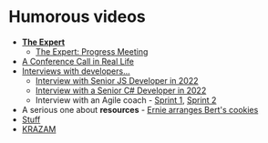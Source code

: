 # Humorous videos

* **[The Expert](https://www.youtube.com/watch?v=BKorP55Aqvg)**
	* [The Expert: Progress Meeting](https://www.youtube.com/watch?v=u8Kt7fRa2Wc)
* [A Conference Call in Real Life](https://www.youtube.com/watch?v=YRDA0z9n8zY)
* [Interviews with developers...](https://www.youtube.com/channel/UCi8C7TNs2ohrc6hnRQ5Sn2w/videos)
	* [Interview with Senior JS Developer in 2022](https://www.youtube.com/watch?v=Uo3cL4nrGOk)
	* [Interview with a Senior C# Developer in 2022](https://www.youtube.com/watch?v=bXzTXD_OJo0)
	* Interview with an Agile coach - [Sprint 1](https://youtu.be/bB340S0tGf8), [Sprint 2](https://youtu.be/A-H-xZ5ZXgo)
* A serious one about **resources** - [Ernie arranges Bert's cookies](https://www.youtube.com/watch?v=Y8sNT-VFCow)
* [Stuff](https://youtu.be/MvgN5gCuLac)
* [KRAZAM](https://www.youtube.com/watch?v=y8OnoxKotPQ)
